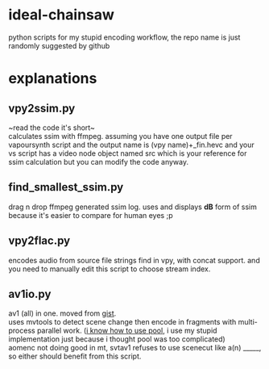 # ideal-chainsaw
python scripts for my stupid encoding workflow, the repo name is just randomly suggested by github

# explanations
## vpy2ssim.py
~read the code it's short~\
calculates ssim with ffmpeg. assuming you have one output file per vapoursynth script and the output name is (vpy name)+\_fin.hevc and your vs script has a video node object named src which is your reference for ssim calculation but you can modify the code anyway.
## find_smallest_ssim.py
drag n drop ffmpeg generated ssim log. uses and displays **dB** form of ssim because it's easier to compare for human eyes ;p
## vpy2flac.py
encodes audio from source file strings find in vpy, with concat support. and you need to manually edit this script to choose stream index.
## av1io.py
av1 (all) in one. moved from [gist](https://gist.github.com/Mr-Z-2697/3d8776f4c3e9a9b569b09cc99643fe19).\
uses mvtools to detect scene change then encode in fragments with multi-process parallel work. ([i know how to use pool](https://github.com/Mr-Z-2697/makeheic.py/blob/main/makeheic.py#L8), i use my stupid implementation just because i thought pool was too complicated)\
aomenc not doing good in mt, svtav1 refuses to use scenecut like a(n) \_\_\_\_\_, so either should benefit from this script.
